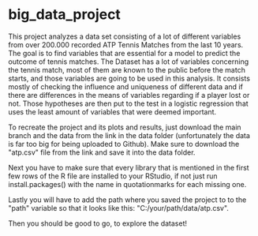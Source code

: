 # big_data_project


This project analyzes a data set consisting of a lot of different variables from over 200.000 recorded ATP Tennis Matches from the last 10 years. The goal is to find variables that are essential for a model to predict the outcome of tennis matches. The Dataset has a lot of variables concerning the tennis match, most of them are known to the public before the match starts, and those variables are going to be used in this analysis. It consists mostly of checking the influence and uniqueness of different data and if there are differences in the means of variables regarding if a player lost or not. Those hypotheses are then put to the test in a logistic regression that uses the least amount of variables that were deemed important. 


To recreate the project and its plots and results, just download the main branch and the data from the link in the data folder (unfortunately the data is far too big for being uploaded to Github). Make sure to download the "atp.csv" file from the link and save it into the data folder. 

Next you have to make sure that every library that is mentioned in the first few rows of the R file are installed to your RStudio, if not just run install.packages() with the name in quotationmarks for each missing one. 

Lastly you will have to add the path where you saved the project to to the "path" variable so that it looks like this: "C:/your/path/data/atp.csv".

Then you should be good to go, to explore the dataset!
